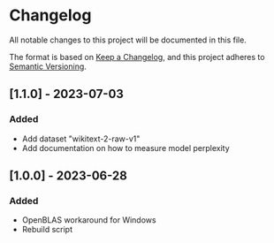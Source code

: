# Changelog
All notable changes to this project will be documented in this file.

The format is based on [Keep a Changelog](https://keepachangelog.com/en/1.0.0/),
and this project adheres to [Semantic Versioning](https://semver.org/spec/v2.0.0.html).

## [1.1.0] - 2023-07-03

### Added
- Add dataset "wikitext-2-raw-v1"
- Add documentation on how to measure model perplexity

## [1.0.0] - 2023-06-28

### Added
- OpenBLAS workaround for Windows
- Rebuild script
